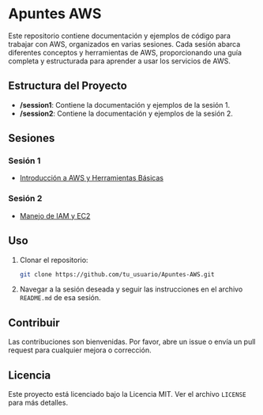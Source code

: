 # Apuntes AWS

Este repositorio contiene documentación y ejemplos de código para trabajar con AWS, organizados en varias sesiones. Cada sesión abarca diferentes conceptos y herramientas de AWS, proporcionando una guía completa y estructurada para aprender a usar los servicios de AWS.

## Estructura del Proyecto

- **/session1**: Contiene la documentación y ejemplos de la sesión 1.
- **/session2**: Contiene la documentación y ejemplos de la sesión 2.


## Sesiones

### Sesión 1

- [Introducción a AWS y Herramientas Básicas](sesion1/README.md)

### Sesión 2

- [Manejo de IAM y EC2](sesion2/README.md)

## Uso

1. Clonar el repositorio:
   ```bash
   git clone https://github.com/tu_usuario/Apuntes-AWS.git
   ```

2. Navegar a la sesión deseada y seguir las instrucciones en el archivo `README.md` de esa sesión.

## Contribuir

Las contribuciones son bienvenidas. Por favor, abre un issue o envía un pull request para cualquier mejora o corrección.

## Licencia

Este proyecto está licenciado bajo la Licencia MIT. Ver el archivo `LICENSE` para más detalles.
